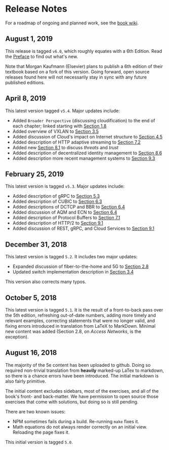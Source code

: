 # Release Notes

For a roadmap of ongoing and planned work, see the
[book wiki](https://github.com/SystemsApproach/book/wiki).

## August 1, 2019

This release is tagged `v6.0`, which roughly equates with a 6th
Edition. Read the [Preface](preface.md) to find out what's new.

Note that Morgan Kaufmann (Elsevier) plans to publish a 6th edition of
their textbook based on a fork of this version. Going forward, open 
source releases found here will not necessarily stay in sync with any 
future published editions.

## April 8, 2019

This latest version tagged `v5.4`. Major updates include:

* Added `Broader Perspective` (discussing cloudification) to the end
of each chapter; linked starting with
[Section 1.8](https://github.com/SystemsApproach/foundation/blob/master/trend.md)
* Added overview of VXLAN to
[Section 3.5](https://github.com/SystemsApproach/internetworking/blob/master/trend.md)
* Added discussion of Cloud's impact on Internet structure to
[Section 4.5](https://github.com/SystemsApproach/scaling/blob/master/trend.md)
* Added description of HTTP adaptive streaming to
[Section 7.2](https://github.com/SystemsApproach/data/blob/master/multimedia.md)
* Added new
[Section 8.1](https://github.com/SystemsApproach/security/blob/master/trust.md)
to discuss *threats* and *trust*
* Added description of decentralized identity management to
[Section 8.6](https://github.com/SystemsApproach/security/blob/master/trend.md)
* Added description more recent management systems to [Section 9.3](https://github.com/SystemsApproach/applications/blob/master/infrastructure.md)
  
## February 25, 2019

This latest version is tagged `v5.3`. Major updates include:

* Added description of gRPC to [Section 5.3](https://github.com/SystemsApproach/e2e/blob/master/rpc.md)
* Added description of CUBIC to [Section 6.3](https://github.com/SystemsApproach/congestion/blob/master/tcpcc.md)
* Added descriptions of DCTCP and BBR to [Section 6.4](https://github.com/SystemsApproach/congestion/blob/master/avoidance.md)
* Added discussion of AQM and ECN to [Section 6.4](https://github.com/SystemsApproach/congestion/blob/master/avoidance.md)
* Added description of Protocol Buffers to [Section 7.1](https://github.com/SystemsApproach/data/blob/master/presentation.md)
* Added description of HTTP/2 to [Section 9.1](https://github.com/SystemsApproach/applications/blob/master/traditional.md)
 * Added discussion of REST, gRPC, and Cloud Services to [Section 9.1](https://github.com/SystemsApproach/applications/blob/master/traditional.md)

## December 31, 2018

This latest version is tagged `5.2`. It includes two major updates:

* Expanded discussion of fiber-to-the-home and 5G to [Section 2.8](https://github.com/SystemsApproach/direct/blob/master/access.md)
* Updated switch implementation description in [Section 3.4](https://github.com/SystemsApproach/internetworking/blob/master/impl.md)

This version also corrects many typos.

## October 5, 2018 

This latest version is tagged `5.1`. It is the result of a
front-to-back pass over the 5th edition, refreshing out-of-date
numbers, adding more timely and relevant examples, correcting
statements that were no longer valid, and fixing errors introduced
in translation from LaTeX to MarkDown. Minimal new content was
added (Section 2.8, on *Access Networks*, is the exception).

## August 16, 2018

The majority of the 5e content has been uploaded to github. Doing
so required non-trivial translation from **heavily** marked-up LaTex
to markdown, so there is a chance errors have been introduced. The
initial markdown is also fairly primitive.

The initial content excludes sidebars, most of the exercises, and all
of the book's front- and back-matter. We have permission to open
source those exercises that come with solutions, but doing so is still
pending.

There are two known issues:

* NPM sometimes fails during a build. Re-running `make` fixes it. 
* Math equations do not always render correctly on an initial view.
  Reloading the page fixes it. 

This initial version is tagged `5.0`.


